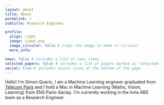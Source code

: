 ```yaml
---
layout: about
title: About
permalink: /
subtitle: Research Engineer

profile:
  align: right
  image: simon.png
  image_circular: false # crops the image to make it circular
  more_info:

news: false # includes a list of news items
selected_papers: false # includes a list of papers marked as "selected={true}"
social: true # includes social icons at the bottom of the page
---
```


Hello! I'm Simon Queric, I am a Machine Learning engineer graduated from <a href="https://www.telecom-paris.fr/">Télécom Paris</a> and I hold a Msc in Machine Learning (Maths, Vision, Learning) from ENS Paris-Saclay. I'm currently working in the Inria ABS team as a Research Engineer.
